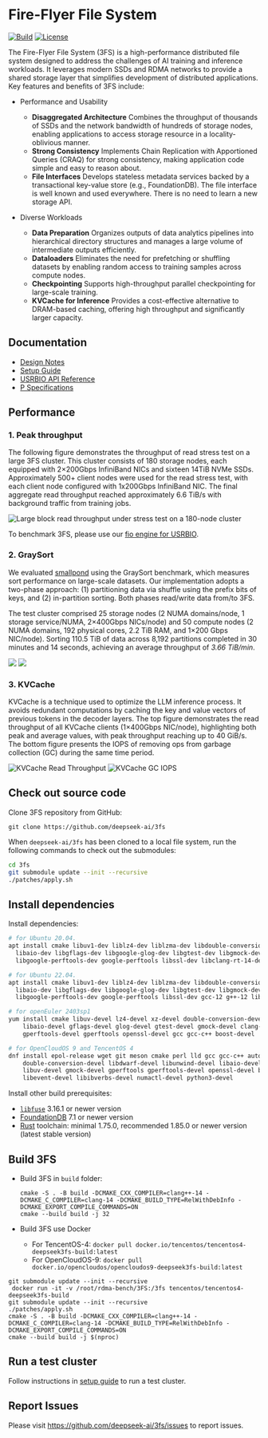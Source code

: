 #  Fire-Flyer File System

[![Build](https://github.com/deepseek-ai/3fs/actions/workflows/build.yml/badge.svg)](https://github.com/deepseek-ai/3fs/actions/workflows/build.yml)
[![License](https://img.shields.io/badge/LICENSE-MIT-blue.svg)](LICENSE)

The Fire-Flyer File System (3FS) is a high-performance distributed file system designed to address the challenges of AI training and inference workloads. It leverages modern SSDs and RDMA networks to provide a shared storage layer that simplifies development of distributed applications. Key features and benefits of 3FS include:

- Performance and Usability
  - **Disaggregated Architecture** Combines the throughput of thousands of SSDs and the network bandwidth of hundreds of storage nodes, enabling applications to access storage resource in a locality-oblivious manner.
  - **Strong Consistency** Implements Chain Replication with Apportioned Queries (CRAQ) for strong consistency, making application code simple and easy to reason about.
  - **File Interfaces** Develops stateless metadata services backed by a transactional key-value store (e.g., FoundationDB). The file interface is well known and used everywhere. There is no need to learn a new storage API.

- Diverse Workloads
  - **Data Preparation** Organizes outputs of data analytics pipelines into hierarchical directory structures and manages a large volume of intermediate outputs efficiently.
  - **Dataloaders** Eliminates the need for prefetching or shuffling datasets by enabling random access to training samples across compute nodes.
  - **Checkpointing** Supports high-throughput parallel checkpointing for large-scale training.
  - **KVCache for Inference** Provides a cost-effective alternative to DRAM-based caching, offering high throughput and significantly larger capacity.

## Documentation

* [Design Notes](docs/design_notes.md)
* [Setup Guide](deploy/README.md)
* [USRBIO API Reference](src/lib/api/UsrbIo.md)
* [P Specifications](./specs/README.md)

## Performance

### 1. Peak throughput

The following figure demonstrates the throughput of read stress test on a large 3FS cluster. This cluster consists of 180 storage nodes, each equipped with 2×200Gbps InfiniBand NICs and sixteen 14TiB NVMe SSDs. Approximately 500+ client nodes were used for the read stress test, with each client node configured with 1x200Gbps InfiniBand NIC. The final aggregate read throughput reached approximately 6.6 TiB/s with background traffic from training jobs.

![Large block read throughput under stress test on a 180-node cluster](docs/images/peak_throughput.jpg)

To benchmark 3FS, please use our [fio engine for USRBIO](benchmarks/fio_usrbio/README.md).

### 2. GraySort

We evaluated [smallpond](https://github.com/deepseek-ai/smallpond) using the GraySort benchmark, which measures sort performance on large-scale datasets. Our implementation adopts a two-phase approach: (1) partitioning data via shuffle using the prefix bits of keys, and (2) in-partition sorting. Both phases read/write data from/to 3FS.

The test cluster comprised 25 storage nodes (2 NUMA domains/node, 1 storage service/NUMA, 2×400Gbps NICs/node) and 50 compute nodes (2 NUMA domains, 192 physical cores, 2.2 TiB RAM, and 1×200 Gbps NIC/node). Sorting 110.5 TiB of data across 8,192 partitions completed in 30 minutes and 14 seconds, achieving an average throughput of *3.66 TiB/min*.

![](docs/images/gray_sort_server.png)
![](docs/images/gray_sort_client.png)

### 3. KVCache

KVCache is a technique used to optimize the LLM inference process. It avoids redundant computations by caching the key and value vectors of previous tokens in the decoder layers.
The top figure demonstrates the read throughput of all KVCache clients (1×400Gbps NIC/node), highlighting both peak and average values, with peak throughput reaching up to 40 GiB/s. The bottom figure presents the IOPS of removing ops from garbage collection (GC) during the same time period.

![KVCache Read Throughput](./docs/images/kvcache_read_throughput.png)
![KVCache GC IOPS](./docs/images/kvcache_gc_iops.png)

## Check out source code

Clone 3FS repository from GitHub:

	git clone https://github.com/deepseek-ai/3fs

When `deepseek-ai/3fs` has been cloned to a local file system, run the
following commands to check out the submodules:

```bash
cd 3fs
git submodule update --init --recursive
./patches/apply.sh
```

## Install dependencies

Install dependencies:

```bash
# for Ubuntu 20.04.
apt install cmake libuv1-dev liblz4-dev liblzma-dev libdouble-conversion-dev libdwarf-dev libunwind-dev \
  libaio-dev libgflags-dev libgoogle-glog-dev libgtest-dev libgmock-dev clang-format-14 clang-14 clang-tidy-14 lld-14 \
  libgoogle-perftools-dev google-perftools libssl-dev libclang-rt-14-dev gcc-10 g++-10 libboost1.71-all-dev build-essential

# for Ubuntu 22.04.
apt install cmake libuv1-dev liblz4-dev liblzma-dev libdouble-conversion-dev libdwarf-dev libunwind-dev \
  libaio-dev libgflags-dev libgoogle-glog-dev libgtest-dev libgmock-dev clang-format-14 clang-14 clang-tidy-14 lld-14 \
  libgoogle-perftools-dev google-perftools libssl-dev gcc-12 g++-12 libboost-all-dev build-essential

# for openEuler 2403sp1
yum install cmake libuv-devel lz4-devel xz-devel double-conversion-devel libdwarf-devel libunwind-devel \
    libaio-devel gflags-devel glog-devel gtest-devel gmock-devel clang-tools-extra clang lld \
    gperftools-devel gperftools openssl-devel gcc gcc-c++ boost-devel

# for OpenCloudOS 9 and TencentOS 4
dnf install epol-release wget git meson cmake perl lld gcc gcc-c++ autoconf lz4 lz4-devel xz xz-devel \
    double-conversion-devel libdwarf-devel libunwind-devel libaio-devel gflags-devel glog-devel \
    libuv-devel gmock-devel gperftools gperftools-devel openssl-devel boost-static boost-devel mono-devel \
    libevent-devel libibverbs-devel numactl-devel python3-devel
```

Install other build prerequisites:

- [`libfuse`](https://github.com/libfuse/libfuse/releases/tag/fuse-3.16.1) 3.16.1 or newer version
- [FoundationDB](https://apple.github.io/foundationdb/getting-started-linux.html) 7.1 or newer version
- [Rust](https://www.rust-lang.org/tools/install) toolchain: minimal 1.75.0, recommended 1.85.0 or newer version (latest stable version) 

## Build 3FS

- Build 3FS in `build` folder:

    ```
    cmake -S . -B build -DCMAKE_CXX_COMPILER=clang++-14 -DCMAKE_C_COMPILER=clang-14 -DCMAKE_BUILD_TYPE=RelWithDebInfo -DCMAKE_EXPORT_COMPILE_COMMANDS=ON
    cmake --build build -j 32
    ```
- Build 3FS use Docker
  - For TencentOS-4:  `docker pull docker.io/tencentos/tencentos4-deepseek3fs-build:latest`
  - For OpenCloudOS-9:  `docker pull docker.io/opencloudos/opencloudos9-deepseek3fs-build:latest`
  
```
git submodule update --init --recursive
 docker run -it -v /root/rdma-bench/3FS:/3fs tencentos/tencentos4-deepseek3fs-build 
git submodule update --init --recursive
./patches/apply.sh 
cmake -S . -B build -DCMAKE_CXX_COMPILER=clang++-14 -DCMAKE_C_COMPILER=clang-14 -DCMAKE_BUILD_TYPE=RelWithDebInfo -DCMAKE_EXPORT_COMPILE_COMMANDS=ON
cmake --build build -j $(nproc)
```
## Run a test cluster

Follow instructions in [setup guide](deploy/README.md) to run a test cluster.

## Report Issues

Please visit https://github.com/deepseek-ai/3fs/issues to report issues.
